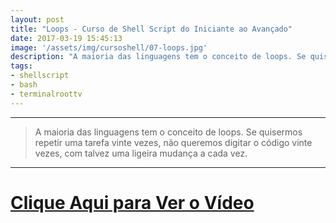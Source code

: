 ```yaml
---
layout: post
title: "Loops - Curso de Shell Script do Iniciante ao Avançado"
date: 2017-03-19 15:45:13
image: '/assets/img/cursoshell/07-loops.jpg'
description: "A maioria das linguagens tem o conceito de loops. Se quisermos repetir uma tarefa vinte vezes, não queremos digitar o código vinte vezes, com talvez uma ligeira mudança a cada vez."
tags:
- shellscript
- bash
- terminalroottv
---
```


***

> A maioria das linguagens tem o conceito de loops. Se quisermos repetir uma tarefa vinte vezes, não queremos digitar o código vinte vezes, com talvez uma ligeira mudança a cada vez.

***


# [Clique Aqui para Ver o Vídeo](https://www.youtube.com/watch?v=qhECO0wdLR4)


<script async src="https://pagead2.googlesyndication.com/pagead/js/adsbygoogle.js"></script>

<!-- Informat -->
<ins class="adsbygoogle"
 style="display:block"
 data-ad-client="ca-pub-2838251107855362"
 data-ad-slot="2327980059"
 data-ad-format="auto"
 data-full-width-responsive="true"></ins>

<script>
(adsbygoogle = window.adsbygoogle || []).push({});
</script>

